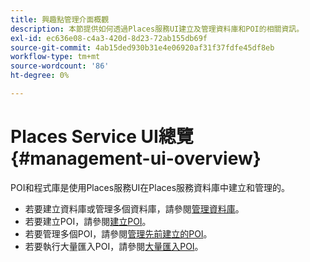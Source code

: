 ```yaml
---
title: 興趣點管理介面概觀
description: 本節提供如何透過Places服務UI建立及管理資料庫和POI的相關資訊。
exl-id: ec636e08-c4a3-420d-8d23-72ab155db69f
source-git-commit: 4ab15ded930b31e4e06920af31f37fdfe45df8eb
workflow-type: tm+mt
source-wordcount: '86'
ht-degree: 0%

---
```


# Places Service UI總覽 {#management-ui-overview}

POI和程式庫是使用Places服務UI在Places服務資料庫中建立和管理的。

* 若要建立資料庫或管理多個資料庫，請參閱[管理資料庫](/help/poi-mgmt-ui/manage-libraries-in-the-places-ui.md)。
* 若要建立POI，請參閱[建立POI](/help/poi-mgmt-ui/create-a-poi-ui.md)。
* 若要管理多個POI，請參閱[管理先前建立的POI](/help/poi-mgmt-ui/managing-pois-in-the-places-ui.md)。
* 若要執行大量匯入POI，請參閱[大量匯入POI](/help/poi-mgmt-ui/bulk-upload-pois.md)。
